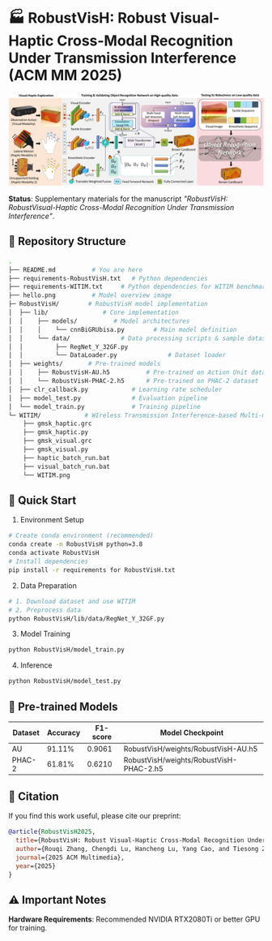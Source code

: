 
# 🏭 RobustVisH: Robust Visual-Haptic Cross-Modal Recognition Under Transmission Interference (ACM MM 2025)

![RobustVisH](hello.png)

**Status**: Supplementary materials for the manuscript *"RobustVisH: RobustVisual-Haptic Cross-Modal Recognition Under Transmission Interference"*.

## 📁 Repository Structure
```bash
.
├── README.md          # You are here
├── requirements-RobustVisH.txt   # Python dependencies
├── requirements-WITIM.txt     # Python dependencies for WITIM benchmark
├── hello.png          # Model overview image
├─ RobustVisH/        # RobustVisH model implementation
│  ├── lib/               # Core implementation
│  │    ├── models/          # Model architectures
│  │    │    └── cnnBiGRUbisa.py        # Main model definition
│  │    └── data/              # Data processing scripts & sample dataset
│  │         ├── RegNet_Y_32GF.py
│  │         └── DataLoader.py              # Dataset loader
│  ├── weights/       # Pre-trained models
│  │    ├── RobustVisH-AU.h5          # Pre-trained on Action Unit dataset
│  │    └── RobustVisH-PHAC-2.h5      # Pre-trained on PHAC-2 dataset
│  ├── clr_callback.py            # Learning rate scheduler
│  ├── model_test.py              # Evaluation pipeline
│  └── model_train.py             # Training pipeline
└─ WITIM/            # WIreless Transmission Interference-based Multi-modal benchmark
    ├── gmsk_haptic.grc
    ├── gmsk_haptic.py
    ├── gmsk_visual.grc
    ├── gmsk_visual.py
    ├── haptic_batch_run.bat
    ├── visual_batch_run.bat
    └── WITIM.png
```

## 🚀 Quick Start
1. Environment Setup
```bash
# Create conda environment (recommended)
conda create -n RobustVisH python=3.8
conda activate RobustVisH
# Install dependencies
pip install -r requirements for RobustVisH.txt
```

2. Data Preparation
```bash
# 1. Download dataset and use WITIM
# 2. Preprocess data
python RobustVisH/lib/data/RegNet_Y_32GF.py
```
3. Model Training
```bash
python RobustVisH/model_train.py
```
4. Inference
```bash
python RobustVisH/model_test.py
```

## 🔮 Pre-trained Models
| Dataset | Accuracy | F1-score | Model Checkpoint |
|---------|----------|----------|------------------|
| AU      | 91.11%   | 0.9061   | RobustVisH/weights/RobustVisH-AU.h5 |
| PHAC-2  | 61.81%   | 0.6210   | RobustVisH/weights/RobustVisH-PHAC-2.h5 |

## 📜 Citation
If you find this work useful, please cite our preprint:
```bibtex
@article{RobustVisH2025,
  title={RobustVisH: Robust Visual-Haptic Cross-Modal Recognition Under Transmission Interference},
  author={Rouqi Zhang, Chengdi Lu, Hancheng Lu, Yang Cao, and Tiesong Zhao.},
  journal={2025 ACM Multimedia},
  year={2025}
}
```

## ⚠️ Important Notes
**Hardware Requirements**: Recommended NVIDIA RTX2080Ti or better GPU for training.
